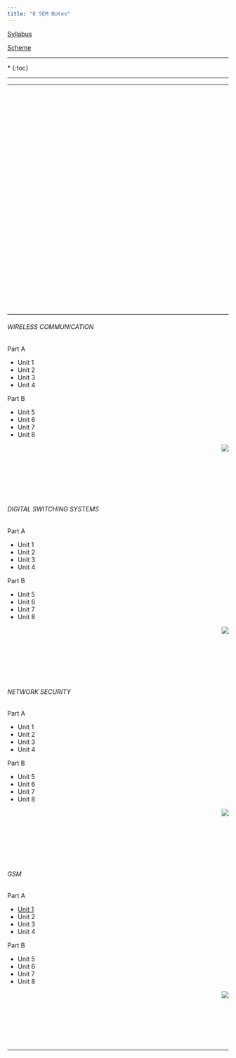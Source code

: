 ```yaml
---
title: "8 SEM Notes"
---
```



<a  target="_blank" href="https://drive.google.com/open?id=0B9cqMjKT9M-dWm9fdTAxTUZ4d1U">Syllabus</a>

<a target="_blank"  href="https://drive.google.com/open?id=0B9cqMjKT9M-dYUVPX3Z3aERjZHc">Scheme</a>

<hr>

<nav class="toc" markdown="1">
*   
{:toc}
</nav>

<hr>


<hr>

<br><br><br><br><br><br><br><br><br><br><br><br><br><br><br><br><br><br><br><br><br><br><br><br><br><br><br><br><br>


<hr>


###### WIRELESS COMMUNICATION 

 Part A

* Unit 1
* Unit 2
* Unit 3  
* Unit 4 

 Part B
  
* Unit 5  
* Unit 6   
* Unit 7 
* Unit 8  

<a href="#" style="float: right;">
  <img src="https://ecernsit.github.io/assets/top.png"   style="float: right;"  style="width:42px;height:42px;border:0;">
</a><br><br><br><br><br><br><br>


###### DIGITAL SWITCHING SYSTEMS 

 Part A

* Unit 1
* Unit 2
* Unit 3  
* Unit 4 

 Part B
  
* Unit 5  
* Unit 6   
* Unit 7 
* Unit 8  

<a href="#" style="float: right;">
  <img src="https://ecernsit.github.io/assets/top.png"   style="float: right;"  style="width:42px;height:42px;border:0;">
</a><br><br><br><br><br><br><br>


######  NETWORK SECURITY 

 Part A

* Unit 1
* Unit 2
* Unit 3  
* Unit 4 

 Part B
  
* Unit 5  
* Unit 6   
* Unit 7 
* Unit 8  

<a href="#" style="float: right;">
  <img src="https://ecernsit.github.io/assets/top.png"   style="float: right;"  style="width:42px;height:42px;border:0;">
</a><br><br><br><br><br><br><br>

###### GSM  

 Part A

* <a target="_blank"  href="https://drive.google.com/open?id=0B9cqMjKT9M-dT0JWLVJHWTZ2dTg">Unit 1</a>
* Unit 2
* Unit 3  
* Unit 4 

 Part B
  
* Unit 5  
* Unit 6   
* Unit 7 
* Unit 8  

<a href="#" style="float: right;">
  <img src="https://ecernsit.github.io/assets/top.png"   style="float: right;"  style="width:42px;height:42px;border:0;">
</a><br><br><br><br><br><br><br>



<hr>
